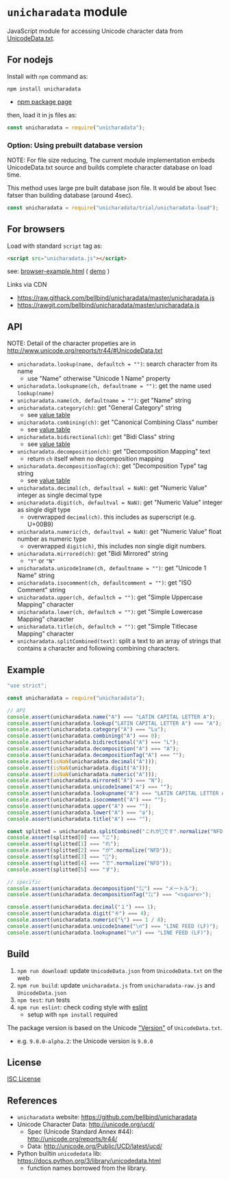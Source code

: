 # `unicharadata` module

JavaScript module for accessing Unicode character data from
[UnicodeData.txt](http://unicode.org/Public/UCD/latest/ucd/UnicodeData.txt).

## For nodejs

Install with `npm` command as:

```
npm install unicharadata
```

- [npm package page](https://www.npmjs.com/package/unicharadata)

then, load it in js files as:

```js
const unicharadata = require("unicharadata");
```


### Option: Using prebuilt database version

NOTE: For file size reducing,
The current module implementation embeds UnicodeData.txt source
and builds complete character database on load time.

This method uses large pre built database json file.
It would be about 1sec fatser than building database (around 4sec).

```js
const unicharadata = require("unicharadata/trial/unicharadata-load");
```

## For browsers

Load with standard `script` tag as:

```html
<script src="unicharadata.js"></script>
```

see: [browser-example.html](browser-example.html)
( [demo](https://raw.githack.com/bellbind/unicharadata/master/browser-example.html) )


Links via CDN

- https://raw.githack.com/bellbind/unicharadata/master/unicharadata.js
- https://rawgit.com/bellbind/unicharadata/master/unicharadata.js

## API

NOTE: Detail of the character propeties are in
http://www.unicode.org/reports/tr44/#UnicodeData.txt

- `unicharadata.lookup(name, defaultch = "")`: search character from its name
    - use "Name" otherwise "Unicode 1 Name" property
- `unicharadata.lookupname(ch, defaultname = "")`: get the name used `lookup(name)`
- `unicharadata.name(ch, defaultname = "")`: get "Name" string
- `unicharadata.category(ch)`: get "General Category" string
    - see [value table](http://www.unicode.org/reports/tr44/#General_Category_Values)
- `unicharadata.combining(ch)`: get "Canonical Combining Class" number
    - see [value table](http://www.unicode.org/reports/tr44/#Canonical_Combining_Class_Values)
- `unicharadata.bidirectional(ch)`: get "Bidi Class" string
    - see [value table](http://www.unicode.org/reports/tr44/#Bidi_Class_Values)
- `unicharadata.decomposition(ch)`: get "Decomposition Mapping" text
    - return `ch` itself when no decomposition mapping
- `unicharadata.decompositionTag(ch)`: get "Decomposition Type" tag string
    - see [value table](http://www.unicode.org/reports/tr44/#Character_Decomposition_Mappings)
- `unicharadata.decimal(ch, defaultval = NaN)`: get "Numeric Value" integer as single decimal type
- `unicharadata.digit(ch, defaultval = NaN)`: get "Numeric Value" integer as single digit type
    - overwrapped `decimal(ch)`. this includes as superscript (e.g. U+00B9)
- `unicharadata.numeric(ch, defaultval = NaN)`: get "Numeric Value" float number as numeric type
    - overwrapped `digit(ch)`, this includes non single digit numbers.
- `unicharadata.mirrored(ch)`: get "Bidi Mirrored" string
    - `"Y"` or `"N"`
- `unicharadata.unicode1name(ch, defaultname = "")`: get "Unicode 1 Name" string
- `unicharadata.isocomment(ch, defaultcomment = "")`: get "ISO Comment" string
- `unicharadata.upper(ch, defaultch = "")`: get "Simple Uppercase Mapping" character
- `unicharadata.lower(ch, defaultch = "")`: get "Simple Lowercase Mapping" character
- `unicharadata.title(ch, defaultch = "")`: get "Simple Titlecase Mapping" character
- `unicharadata.splitCombined(text)`: split a text to an array of strings that contains a character and following combining characters.

## Example

```js
"use strict";

const unicharadata = require("unicharadata");

// API
console.assert(unicharadata.name("A") === "LATIN CAPITAL LETTER A");
console.assert(unicharadata.lookup("LATIN CAPITAL LETTER A") === "A");
console.assert(unicharadata.category("A") === "Lu");
console.assert(unicharadata.combining("A") === 0);
console.assert(unicharadata.bidirectional("A") === "L");
console.assert(unicharadata.decomposition("A") === "A");
console.assert(unicharadata.decompositionTag("A") === "");
console.assert(isNaN(unicharadata.decimal("A")));
console.assert(isNaN(unicharadata.digit("A")));
console.assert(isNaN(unicharadata.numeric("A")));
console.assert(unicharadata.mirrored("A") === "N");
console.assert(unicharadata.unicode1name("A") === "");
console.assert(unicharadata.lookupname("A") === "LATIN CAPITAL LETTER A");
console.assert(unicharadata.isocomment("A") === "");
console.assert(unicharadata.upper("A") === "");
console.assert(unicharadata.lower("A") === "a");
console.assert(unicharadata.title("A") === "");

const splitted = unicharadata.splitCombined("これが🔑です".normalize("NFD"));
console.assert(splitted[0] === "こ");
console.assert(splitted[1] === "れ");
console.assert(splitted[2] === "が".normalize("NFD"));
console.assert(splitted[3] === "🔑");
console.assert(splitted[4] === "で".normalize("NFD"));
console.assert(splitted[5] === "す");

// specific
console.assert(unicharadata.decomposition("㍍") === "メートル");
console.assert(unicharadata.decompositionTag("㍍") === "<square>");

console.assert(unicharadata.decimal("１") === 1);
console.assert(unicharadata.digit("④") === 4);
console.assert(unicharadata.numeric("⅛") === 1 / 8);
console.assert(unicharadata.unicode1name("\n") === "LINE FEED (LF)");
console.assert(unicharadata.lookupname("\n") === "LINE FEED (LF)");
```

## Build

1. `npm run download`: update `UnicodeData.json` from `UnicodeData.txt` on the web
2. `npm run build`: update `unicharadata.js` from `unicharadata-raw.js` and
   `UnicodeData.json`
3. `npm test`: run tests
4. `npm run eslint`: check coding style with [eslint](http://eslint.org/)
    - setup with `npm install` required

The package version is based on the
Unicode ["Version"](http://www.unicode.org/reports/tr44/) of `UnicodeData.txt`.

- e.g. `9.0.0-alpha.2`: the Unicode version is `9.0.0`

## License

[ISC License](https://opensource.org/licenses/isc-license.txt)

## References

- `unicharadata` website: https://github.com/bellbind/unicharadata
- Unicode Character Data: http://unicode.org/ucd/
    - Spec (Unicode Standard Annex #44): http://unicode.org/reports/tr44/
    - Data: http://unicode.org/Public/UCD/latest/ucd/
- Python builtin `unicodedata` lib: https://docs.python.org/3/library/unicodedata.html
    - function names borrowed from the library.
